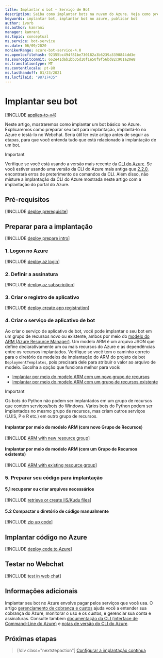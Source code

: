```yaml
---
title: Implantar o bot – Serviço de Bot
description: Saiba como implantar bots na nuvem do Azure. Veja como preparar os bots para implantação, implantar o código no aplicativo Web do Azure e testar os bots no chat da Web.
keywords: implantar bot, implantar bot no azure, publicar bot
author: ivorb
ms.author: kamrani
manager: kamrani
ms.topic: conceptual
ms.service: bot-service
ms.date: 06/09/2020
monikerRange: azure-bot-service-4.0
ms.openlocfilehash: 92355bc494f81be730182a3b6239a3390844dd3e
ms.sourcegitcommit: 662e41dab1bb35d10f1e50f9f56bd82c901a20e8
ms.translationtype: MT
ms.contentlocale: pt-BR
ms.lasthandoff: 01/23/2021
ms.locfileid: "98717435"
---
```

# <a name="deploy-your-bot"></a>Implantar seu bot

[!INCLUDE [applies-to-v4](includes/applies-to-v4-current.md)]

Neste artigo, mostraremos como implantar um bot básico no Azure. Explicaremos como preparar seu bot para implantação, implantá-lo no Azure e testá-lo no Webchat. Seria útil ler este artigo antes de seguir as etapas, para que você entenda tudo que está relacionado à implantação de um bot.

> [!IMPORTANT]
> Verifique se você está usando a versão mais recente da [CLI do Azure](https://docs.microsoft.com/cli/azure/). Se você estiver usando uma versão da CLI do Azure mais antiga que [2.2.0](https://github.com/MicrosoftDocs/azure-docs-cli/blob/master/docs-ref-conceptual/release-notes-azure-cli.md#march-10-2020), encontrará erros de preterimento de comandos da CLI. Além disso, não misture a implantação da CLI do Azure mostrada neste artigo com a implantação do portal do Azure.

## <a name="prerequisites"></a>Pré-requisitos

[!INCLUDE [deploy prerequisite](~/includes/deploy/snippet-prerequisite.md)]

## <a name="prepare-for-deployment"></a>Preparar para a implantação

[!INCLUDE [deploy prepare intro](~/includes/deploy/snippet-prepare-deploy-intro.md)]

### <a name="1-login-to-azure"></a>1. Logon no Azure

[!INCLUDE [deploy az login](~/includes/deploy/snippet-az-login.md)]

### <a name="2-set-the-subscription"></a>2. Definir a assinatura

[!INCLUDE [deploy az subscription](~/includes/deploy/snippet-az-set-subscription.md)]

### <a name="3-create-the-application-registration"></a>3. Criar o registro de aplicativo

[!INCLUDE [deploy create app registration](~/includes/deploy/snippet-create-app-registration.md)]

### <a name="4-create-the-bot-application-service"></a>4. Criar o serviço de aplicativo de bot

Ao criar o serviço de aplicativo de bot, você pode implantar o seu bot em um grupo de recursos novo ou existente, ambos por meio do [modelo do ARM (Azure Resource Manager)](https://docs.microsoft.com/azure/azure-resource-manager/templates/overview). Um modelo ARM é um arquivo JSON que define declarativamente um ou mais recursos do Azure e as dependências entre os recursos implantados. Verifique se você tem o caminho correto para o diretório de modelos de implantação do ARM do projeto de bot `DeploymentTemplates`, pois precisará dele para atribuir o valor ao arquivo de modelo. Escolha a opção que funciona melhor para você:

* [Implantar por meio do modelo ARM com um novo grupo de recursos](#deploy-via-arm-template-with-new-resource-group)
* [Implantar por meio do modelo ARM com um grupo de recursos existente](#deploy-via-arm-template-with-existing-resource-group)

> [!IMPORTANT]
> Os bots do Python não podem ser implantados em um grupo de recursos que contém serviços/bots do Windows.  Vários bots do Python podem ser implantados no mesmo grupo de recursos, mas criam outros serviços (LUIS, P e R etc.) em outro grupo de recursos.

#### <a name="deploy-via-arm-template-with-new-resource-group"></a>**Implantar por meio do modelo ARM (com **novo** Grupo de Recursos)**

<!-- ##### Create Azure resources -->
[!INCLUDE [ARM with new resource group](~/includes/deploy/snippet-ARM-new-resource-group.md)]


#### <a name="deploy-via-arm-template-with-existing-resource-group"></a>**Implantar por meio do modelo ARM (com um Grupo de Recursos **existente**)**

[!INCLUDE [ARM with existing resource group](~/includes/deploy/snippet-ARM-existing-resource-group.md)]


### <a name="5-prepare-your-code-for-deployment"></a>5. Preparar seu código para implantação

#### <a name="51-retrieve-or-create-necessary-files"></a>5,1 recuperar ou criar arquivos necessários

[!INCLUDE [retrieve or create IIS/Kudu files](~/includes/deploy/snippet-IIS-Kudu-files.md)]

#### <a name="52-zip-up-the-code-directory-manually"></a>5.2 Compactar o diretório de código manualmente

[!INCLUDE [zip up code](~/includes/deploy/snippet-zip-code.md)]

## <a name="deploy-code-to-azure"></a>Implantar código no Azure

[!INCLUDE [deploy code to Azure](~/includes/deploy/snippet-deploy-code-to-az.md)]

## <a name="test-in-web-chat"></a>Testar no Webchat

[!INCLUDE [test in web chat](~/includes/deploy/snippet-test-in-web-chat.md)]

## <a name="additional-information"></a>Informações adicionais

Implantar seu bot no Azure envolve pagar pelos serviços que você usa. O artigo [gerenciamento de cobrança e custos](/azure/billing/) ajuda você a entender sua cobrança do Azure, monitorar o uso e os custos, e gerenciar sua conta e assinaturas.
Consulte também [documentação da CLI (interface de Command-Line do Azure)](/cli/azure/) e [notas de versão do CLI do Azure](/cli/azure/release-notes-azure-cli).

## <a name="next-steps"></a>Próximas etapas

> [!div class="nextstepaction"]
> [Configurar a implantação contínua](bot-service-build-continuous-deployment.md)

<!-- ## Appendix

[!INCLUDE [deploy csharp bot to Azure](~/includes/deploy/snippet-deploy-simple-csharp-echo-bot.md)] -->
